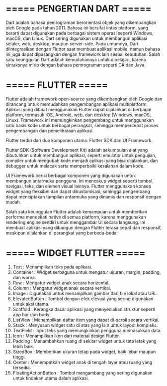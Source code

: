# ===== PENGERTIAN DART =====
Dart adalah bahasa pemrograman berorientasi objek yang dikembangkan oleh Google pada tahun 2011. Bahasa ini bersifat lintas platform, yang berarti dapat digunakan pada berbagai sistem operasi seperti Windows, macOS, dan Linux. Dart sering digunakan untuk membangun aplikasi seluler, web, desktop, maupun server-side. Pada umumnya, Dart diintegrasikan dengan Flutter saat membuat aplikasi mobile, namun bahasa ini juga dapat dipasangkan dengan framework lain sesuai kebutuhan. Salah satu keunggulan Dart adalah kemudahannya untuk dipelajari, karena sintaksnya mirip dengan bahasa pemrograman seperti C# dan Java.

# ===== FLUTTER =====
Flutter adalah framework open-source yang dikembangkan oleh Google dan dirancang untuk memudahkan pengembangan aplikasi multiplatform. Aplikasi yang dibuat menggunakan Flutter dapat dijalankan di berbagai platform, termasuk iOS, Android, web, dan desktop (Windows, macOS, Linux). Framework ini memungkinkan pengembang untuk menggunakan satu basis kode untuk berbagai perangkat, sehingga mempercepat proses pengembangan dan pemeliharaan aplikasi.

Flutter terdiri dari dua komponen utama: Flutter SDK dan UI Framework.

Flutter SDK (Software Development Kit) adalah sekumpulan alat yang dibutuhkan untuk membangun aplikasi, seperti emulator untuk pengujian, compiler untuk mengubah kode menjadi aplikasi yang bisa dijalankan, dan debugger untuk melacak serta memperbaiki kesalahan dalam kode.

UI Framework berisi berbagai komponen yang digunakan untuk membangun antarmuka pengguna. Ini mencakup widget seperti tombol, navigasi, teks, dan elemen visual lainnya. Flutter menggunakan konsep widget yang fleksibel dan dapat dikustomisasi, sehingga pengembang dapat menciptakan tampilan antarmuka yang dinamis dan responsif dengan mudah.

Salah satu keunggulan Flutter adalah kemampuan untuk memberikan performa mendekati native di semua platform, karena menggunakan rendering engine sendiri untuk menggambar UI secara langsung. Ini membuat aplikasi yang dibangun dengan Flutter terasa cepat dan responsif, meskipun dijalankan di perangkat yang berbeda-beda.

# ===== WIDGET FLUTTER =====
1. Text : Menampilkan teks pada aplikasi.
2. Container : Widget serbaguna untuk mengatur ukuran, margin, padding, dan warna.
3. Row : Mengatur widget anak secara horizontal.
4. Column : Mengatur widget anak secara vertikal.
5. Image : Digunakan untuk menampilkan gambar dari file lokal atau URL.
6. ElevatedButton : Tombol dengan efek elevasi yang sering digunakan untuk aksi utama.
7. Scaffold : Kerangka dasar aplikasi yang menyediakan struktur seperti app bar dan body.
8. ListView : Menampilkan daftar item yang dapat di-scroll secara vertikal.
9. Stack : Menyusun widget satu di atas yang lain untuk layout kompleks.
10. TextField : Input teks yang memungkinkan pengguna memasukkan data.
11. Icon : Menampilkan ikon dari material design Flutter.
12. Padding : Menambahkan ruang di sekitar widget untuk tata letak yang lebih baik.
13. SizedBox : Memberikan ukuran tetap pada widget, baik lebar maupun tinggi.
14. Center : Menempatkan widget anak di tengah layar atau ruang yang tersedia.
15. FloatingActionButton : Tombol mengambang yang sering digunakan untuk tindakan utama dalam aplikasi.
